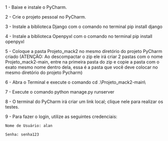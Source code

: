 1 - Baixe e instale o PyCharm.

2 - Crie o projeto pessoal no PyCharm.

3 - Instale a biblioteca Django com o comando no terminal pip install django

4 - Instale a biblioteca Openpyxl com o comando no terminal pip install openpyxl

5 - Coloque a pasta Projeto_mack2 no mesmo diretório do projeto PyCharm criado (ATENÇÃO: Ao descompactar o zip ele irá criar 2 pastas com o nome Projeto_mack2-main, entre na primeira pasta do zip e copie a pasta com o exato mesmo nome dentro dela, essa é a pasta que você deve colocar no mesmo diretório do projeto Pycharm)

6 - Abra o Terminal e execute o comando cd .\Projeto_mack2-main\

7 - Execute o comando python manage.py runserver

8 - O terminal do PyCharm irá criar um link local; clique nele para realizar os testes.

9 - Para fazer o login, utilize as seguintes credenciais:
	
	Nome de Usuário: alan

	Senha: senha123

